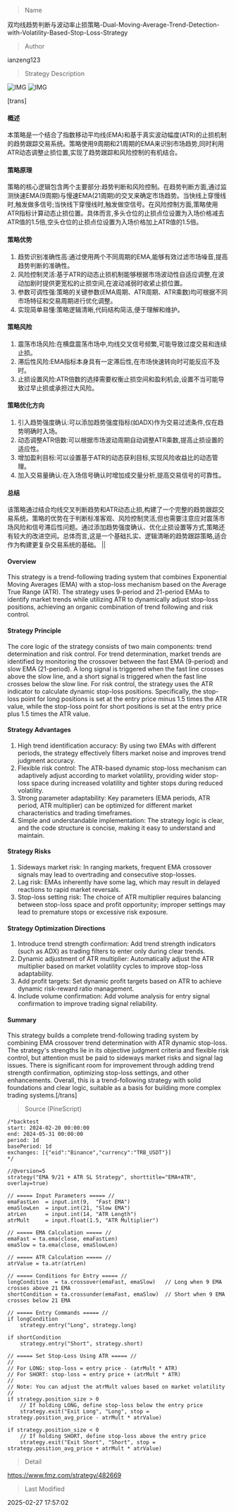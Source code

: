 
> Name

双均线趋势判断与波动率止损策略-Dual-Moving-Average-Trend-Detection-with-Volatility-Based-Stop-Loss-Strategy

> Author

ianzeng123

> Strategy Description

![IMG](https://www.fmz.com/upload/asset/2d8548e431c041b320c10.png)
![IMG](https://www.fmz.com/upload/asset/2d97bf063525bdaf6b4d5.png)


[trans]
#### 概述
本策略是一个结合了指数移动平均线(EMA)和基于真实波动幅度(ATR)的止损机制的趋势跟踪交易系统。策略使用9周期和21周期的EMA来识别市场趋势,同时利用ATR动态调整止损位置,实现了趋势跟踪和风险控制的有机结合。

#### 策略原理
策略的核心逻辑包含两个主要部分:趋势判断和风险控制。在趋势判断方面,通过监测快速EMA(9周期)与慢速EMA(21周期)的交叉来确定市场趋势。当快线上穿慢线时,触发做多信号;当快线下穿慢线时,触发做空信号。在风险控制方面,策略使用ATR指标计算动态止损位置。具体而言,多头仓位的止损点位设置为入场价格减去ATR值的1.5倍,空头仓位的止损点位设置为入场价格加上ATR值的1.5倍。

#### 策略优势
1. 趋势识别准确性高:通过使用两个不同周期的EMA,能够有效过滤市场噪音,提高趋势判断的准确性。
2. 风险控制灵活:基于ATR的动态止损机制能够根据市场波动性自适应调整,在波动加剧时提供更宽松的止损空间,在波动减弱时收紧止损位置。
3. 参数可调性强:策略的关键参数(EMA周期、ATR周期、ATR乘数)均可根据不同市场特征和交易周期进行优化调整。
4. 实现简单易懂:策略逻辑清晰,代码结构简洁,便于理解和维护。

#### 策略风险
1. 震荡市场风险:在横盘震荡市场中,均线交叉信号频繁,可能导致过度交易和连续止损。
2. 滞后性风险:EMA指标本身具有一定滞后性,在市场快速转向时可能反应不及时。
3. 止损设置风险:ATR倍数的选择需要权衡止损空间和盈利机会,设置不当可能导致过早止损或承担过大风险。

#### 策略优化方向
1. 引入趋势强度确认:可以添加趋势强度指标(如ADX)作为交易过滤条件,仅在趋势明确时入场。
2. 动态调整ATR倍数:可以根据市场波动周期自动调整ATR乘数,提高止损设置的适应性。
3. 增加盈利目标:可以设置基于ATR的动态获利目标,实现风险收益比的动态管理。
4. 加入交易量确认:在入场信号确认时增加成交量分析,提高交易信号的可靠性。

#### 总结
该策略通过结合均线交叉判断趋势和ATR动态止损,构建了一个完整的趋势跟踪交易系统。策略的优势在于判断标准客观、风险控制灵活,但也需要注意应对震荡市场风险和信号滞后性问题。通过添加趋势强度确认、优化止损设置等方式,策略还有较大的改进空间。总体而言,这是一个基础扎实、逻辑清晰的趋势跟踪策略,适合作为构建更复杂交易系统的基础。  || 

#### Overview
This strategy is a trend-following trading system that combines Exponential Moving Averages (EMA) with a stop-loss mechanism based on the Average True Range (ATR). The strategy uses 9-period and 21-period EMAs to identify market trends while utilizing ATR to dynamically adjust stop-loss positions, achieving an organic combination of trend following and risk control.

#### Strategy Principle
The core logic of the strategy consists of two main components: trend determination and risk control. For trend determination, market trends are identified by monitoring the crossover between the fast EMA (9-period) and slow EMA (21-period). A long signal is triggered when the fast line crosses above the slow line, and a short signal is triggered when the fast line crosses below the slow line. For risk control, the strategy uses the ATR indicator to calculate dynamic stop-loss positions. Specifically, the stop-loss point for long positions is set at the entry price minus 1.5 times the ATR value, while the stop-loss point for short positions is set at the entry price plus 1.5 times the ATR value.

#### Strategy Advantages
1. High trend identification accuracy: By using two EMAs with different periods, the strategy effectively filters market noise and improves trend judgment accuracy.
2. Flexible risk control: The ATR-based dynamic stop-loss mechanism can adaptively adjust according to market volatility, providing wider stop-loss space during increased volatility and tighter stops during reduced volatility.
3. Strong parameter adaptability: Key parameters (EMA periods, ATR period, ATR multiplier) can be optimized for different market characteristics and trading timeframes.
4. Simple and understandable implementation: The strategy logic is clear, and the code structure is concise, making it easy to understand and maintain.

#### Strategy Risks
1. Sideways market risk: In ranging markets, frequent EMA crossover signals may lead to overtrading and consecutive stop-losses.
2. Lag risk: EMAs inherently have some lag, which may result in delayed reactions to rapid market reversals.
3. Stop-loss setting risk: The choice of ATR multiplier requires balancing between stop-loss space and profit opportunity; improper settings may lead to premature stops or excessive risk exposure.

#### Strategy Optimization Directions
1. Introduce trend strength confirmation: Add trend strength indicators (such as ADX) as trading filters to enter only during clear trends.
2. Dynamic adjustment of ATR multiplier: Automatically adjust the ATR multiplier based on market volatility cycles to improve stop-loss adaptability.
3. Add profit targets: Set dynamic profit targets based on ATR to achieve dynamic risk-reward ratio management.
4. Include volume confirmation: Add volume analysis for entry signal confirmation to improve trading signal reliability.

#### Summary
This strategy builds a complete trend-following trading system by combining EMA crossover trend determination with ATR dynamic stop-loss. The strategy's strengths lie in its objective judgment criteria and flexible risk control, but attention must be paid to sideways market risks and signal lag issues. There is significant room for improvement through adding trend strength confirmation, optimizing stop-loss settings, and other enhancements. Overall, this is a trend-following strategy with solid foundations and clear logic, suitable as a basis for building more complex trading systems.[/trans]



> Source (PineScript)

``` pinescript
/*backtest
start: 2024-02-20 00:00:00
end: 2024-05-31 00:00:00
period: 1d
basePeriod: 1d
exchanges: [{"eid":"Binance","currency":"TRB_USDT"}]
*/

//@version=5
strategy("EMA 9/21 + ATR SL Strategy", shorttitle="EMA+ATR", overlay=true)

// ===== Input Parameters ===== //
emaFastLen  = input.int(9,  "Fast EMA")
emaSlowLen  = input.int(21, "Slow EMA")
atrLen      = input.int(14, "ATR Length")
atrMult     = input.float(1.5, "ATR Multiplier")

// ===== EMA Calculation ===== //
emaFast = ta.ema(close, emaFastLen)
emaSlow = ta.ema(close, emaSlowLen)

// ===== ATR Calculation ===== //
atrValue = ta.atr(atrLen)

// ===== Conditions for Entry ===== //
longCondition  = ta.crossover(emaFast, emaSlow)   // Long when 9 EMA crosses above 21 EMA
shortCondition = ta.crossunder(emaFast, emaSlow)  // Short when 9 EMA crosses below 21 EMA

// ===== Entry Commands ===== //
if longCondition
    strategy.entry("Long", strategy.long)

if shortCondition
    strategy.entry("Short", strategy.short)

// ===== Set Stop-Loss Using ATR ===== //
//
// For LONG: stop-loss = entry price - (atrMult * ATR)
// For SHORT: stop-loss = entry price + (atrMult * ATR)
//
// Note: You can adjust the atrMult values based on market volatility
//
if strategy.position_size > 0
    // If holding LONG, define stop-loss below the entry price
    strategy.exit("Exit Long", "Long", stop = strategy.position_avg_price - atrMult * atrValue)

if strategy.position_size < 0
    // If holding SHORT, define stop-loss above the entry price
    strategy.exit("Exit Short", "Short", stop = strategy.position_avg_price + atrMult * atrValue)

```

> Detail

https://www.fmz.com/strategy/482669

> Last Modified

2025-02-27 17:57:02
